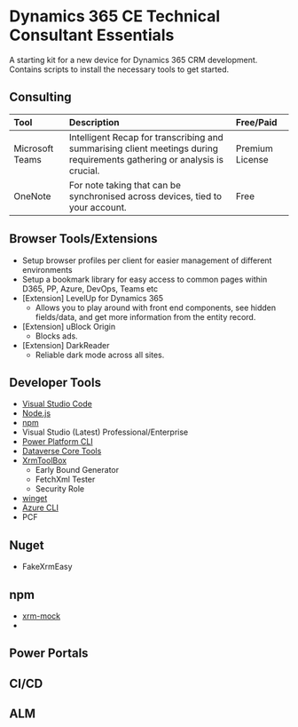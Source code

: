 # Dynamics 365 CE Technical Consultant Essentials
A starting kit for a new device for Dynamics 365 CRM development. Contains scripts to install the necessary tools to get started.

## Consulting
| Tool  | Description | Free/Paid |
| :-- | :-- | :-- |
| Microsoft Teams  | Intelligent Recap for transcribing and summarising client meetings during requirements gathering or analysis is crucial.  | Premium License |
| OneNote  | For note taking that can be synchronised across devices, tied to your account. | Free |

## Browser Tools/Extensions
* Setup browser profiles per client for easier management of different environments
* Setup a bookmark library for easy access to common pages within D365, PP, Azure, DevOps, Teams etc
* [Extension] LevelUp for Dynamics 365
  * Allows you to play around with front end components, see hidden fields/data, and get more information from the entity record.
* [Extension] uBlock Origin
  * Blocks ads.
* [Extension] DarkReader
  * Reliable dark mode across all sites.

## Developer Tools
* [Visual Studio Code](https://visualstudio.microsoft.com/downloads/)
* [Node.js](https://nodejs.org/en/download/)
* [npm](https://docs.npmjs.com/downloading-and-installing-node-js-and-npm)
* Visual Studio (Latest) Professional/Enterprise
* [Power Platform CLI](https://learn.microsoft.com/en-us/power-platform/developer/cli/introduction?tabs=windows)
* [Dataverse Core Tools](https://learn.microsoft.com/en-us/power-apps/developer/data-platform/download-tools-nuget)
* [XrmToolBox](https://www.xrmtoolbox.com/)
  * Early Bound Generator
  * FetchXml Tester
  * Security Role
* [winget](https://learn.microsoft.com/en-us/windows/package-manager/winget/)
* [Azure CLI](https://learn.microsoft.com/en-us/cli/azure/install-azure-cli-windows?view=azure-cli-latest&pivots=winget)
* PCF

## Nuget
* FakeXrmEasy

## npm
* [xrm-mock](https://www.npmjs.com/package/xrm-mock)
* 

## Power Portals

## CI/CD

## ALM
